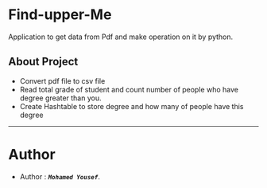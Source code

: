 # Find-upper-Me
Application to get data from Pdf and make operation on it by python.
## About Project 
- Convert pdf file to csv file 
- Read total grade of student and count number of people who have degree greater than you.
- Create Hashtable to store degree and how many of people have this degree
----

# Author

- Author : ***`Mohamed Yousef`***.